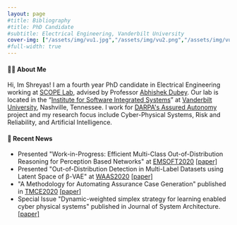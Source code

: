```yaml
---
layout: page
#title: Bibliography
#title: PhD Candidate
#subtitle: Electrical Engineering, Vanderbilt University
cover-img: ["/assets/img/vu1.jpg","/assets/img/vu2.png","/assets/img/vu5.jpg","/assets/img/vu6.jpg"]
#full-width: true
---
```

#### :man_student: About Me

Hi, Im Shreyas! I am a fourth year PhD candidate in Electrical Engineering working at [SCOPE Lab](https://scopelab.ai/index.html), advised by Professor [Abhishek Dubey](https://engineering.vanderbilt.edu/bio/abhishek-dubey). Our lab is located in the “[Institute for Software Integrated Systems](https://www.isis.vanderbilt.edu/)” at [Vanderbilt University](https://www.vanderbilt.edu/), Nashville, Tennessee. I work for [DARPA's Assured Autonomy](https://www.darpa.mil/program/assured-autonomy) project and my research focus include Cyber-Physical Systems, Risk and Reliability, and Artificial Intelligence.

#### :newspaper: Recent News

* Presented "Work-in-Progress: Efficient Multi-Class Out-of-Distribution Reasoning for Perception Based Networks" at [EMSOFT2020](http://esweek.hosting2.acm.org/emsoft/) [[paper]](https://ieeexplore.ieee.org/abstract/document/9244027)
* Presented "Out-of-Distribution Detection in Multi-Label Datasets using Latent Space of β-VAE" at [WAAS2020](https://www.ieee-security.org/TC/SPW2020/WAAS/)  [[paper]](https://ieeexplore.ieee.org/abstract/document/9283847?casa_token=dFjCxDW6Jd0AAAAA:IB6jVE3Cv8HHSwAxwqPr7DTnTg0l3Y8mfhl0LVWs3J2JnLI_sxdpk7uHNkHsN36EEKxmlI-nxQ) 
* "A Methodology for Automating Assurance Case Generation" published in [TMCE2020](https://tmce.io.tudelft.nl/) [[paper]](https://arxiv.org/abs/2003.05388)
* Special Issue "Dynamic-weighted simplex strategy for learning enabled cyber physical systems" published in Journal of System Architecture. [[paper]](https://www-sciencedirect-com.proxy.library.vanderbilt.edu/science/article/pii/S1383762120300540?casa_token=QhoTqZBNuNYAAAAA:WAs8OWNeEOGx4eUcnlnvf1nqQLGhCewgITGPOn7jIEhZEn6Uin2Or_EHEEPa-8DXhKk5Xq-WJw)

